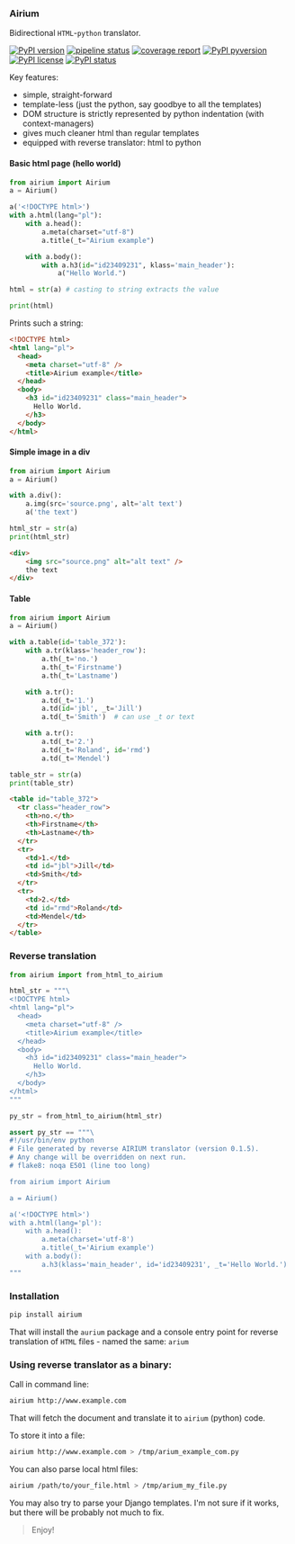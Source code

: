 ### Airium
Bidirectional `HTML`-`python` translator.

[![PyPI version](https://img.shields.io/pypi/v/airium.svg)](https://pypi.python.org/pypi/airium/)
[![pipeline status](https://gitlab.com/kamichal/airium/badges/master/pipeline.svg)](https://gitlab.com/kamichal/airium/-/commits/master)
[![coverage report](https://gitlab.com/kamichal/airium/badges/master/coverage.svg)](https://gitlab.com/kamichal/airium/-/commits/master)
[![PyPI pyversion](https://img.shields.io/pypi/pyversions/AIRIUM.svg)](https://pypi.org/project/airium/)
[![PyPI license](https://img.shields.io/pypi/l/AIRIUM.svg)](https://pypi.python.org/pypi/airium/)
[![PyPI status](https://img.shields.io/pypi/status/AIRIUM.svg)](https://pypi.python.org/pypi/airium/)


Key features: 
- simple, straight-forward
- template-less (just the python, say goodbye to all the templates)
- DOM structure is strictly represented by python indentation (with context-managers)
- gives much cleaner html than regular templates
- equipped with reverse translator: html to python

#### Basic html page (hello world)

```python
from airium import Airium
a = Airium()

a('<!DOCTYPE html>')
with a.html(lang="pl"):
    with a.head():
        a.meta(charset="utf-8")
        a.title(_t="Airium example")

    with a.body():
        with a.h3(id="id23409231", klass='main_header'):
            a("Hello World.")

html = str(a) # casting to string extracts the value

print(html)
```
Prints such a string:
```html
<!DOCTYPE html>
<html lang="pl">
  <head>
    <meta charset="utf-8" />
    <title>Airium example</title>
  </head>
  <body>
    <h3 id="id23409231" class="main_header">
      Hello World.
    </h3>
  </body>
</html>
```

#### Simple image in a div

```python
from airium import Airium
a = Airium()

with a.div():
    a.img(src='source.png', alt='alt text')
    a('the text')

html_str = str(a)
print(html_str)
```
```html
<div>
    <img src="source.png" alt="alt text" />
    the text
</div>
```


#### Table
```python
from airium import Airium
a = Airium()

with a.table(id='table_372'):
    with a.tr(klass='header_row'):
        a.th(_t='no.')
        a.th(_t='Firstname')
        a.th(_t='Lastname')

    with a.tr():
        a.td(_t='1.')
        a.td(id='jbl', _t='Jill')
        a.td(_t='Smith')  # can use _t or text

    with a.tr():
        a.td(_t='2.')
        a.td(_t='Roland', id='rmd')
        a.td(_t='Mendel')

table_str = str(a)
print(table_str)
```

```html
<table id="table_372">
  <tr class="header_row">
    <th>no.</th>
    <th>Firstname</th>
    <th>Lastname</th>
  </tr>
  <tr>
    <td>1.</td>
    <td id="jbl">Jill</td>
    <td>Smith</td>
  </tr>
  <tr>
    <td>2.</td>
    <td id="rmd">Roland</td>
    <td>Mendel</td>
  </tr>
</table>
```

### Reverse translation

```python
from airium import from_html_to_airium

html_str = """\
<!DOCTYPE html>
<html lang="pl">
  <head>
    <meta charset="utf-8" />
    <title>Airium example</title>
  </head>
  <body>
    <h3 id="id23409231" class="main_header">
      Hello World.
    </h3>
  </body>
</html>
"""

py_str = from_html_to_airium(html_str)

assert py_str == """\
#!/usr/bin/env python
# File generated by reverse AIRIUM translator (version 0.1.5).
# Any change will be overridden on next run.
# flake8: noqa E501 (line too long)

from airium import Airium

a = Airium()

a('<!DOCTYPE html>')
with a.html(lang='pl'):
    with a.head():
        a.meta(charset='utf-8')
        a.title(_t='Airium example')
    with a.body():
        a.h3(klass='main_header', id='id23409231', _t='Hello World.')
"""
```

### Installation

```bash
pip install airium
```
That will install the `aurium` package and a console entry 
point for reverse translation of `HTML` files - named the same: `arium`

### Using reverse translator as a binary:
Call in command line:

```bash
airium http://www.example.com
```
That will fetch the document and translate it to `airium` (python) code.

To store it into a file:
```bash
airium http://www.example.com > /tmp/arium_example_com.py
```

You can also parse local html files:
```bash
airium /path/to/your_file.html > /tmp/arium_my_file.py
```

You may also try to parse your Django templates. I'm not sure if it works, 
but there will be probably not much to fix.

> Enjoy!